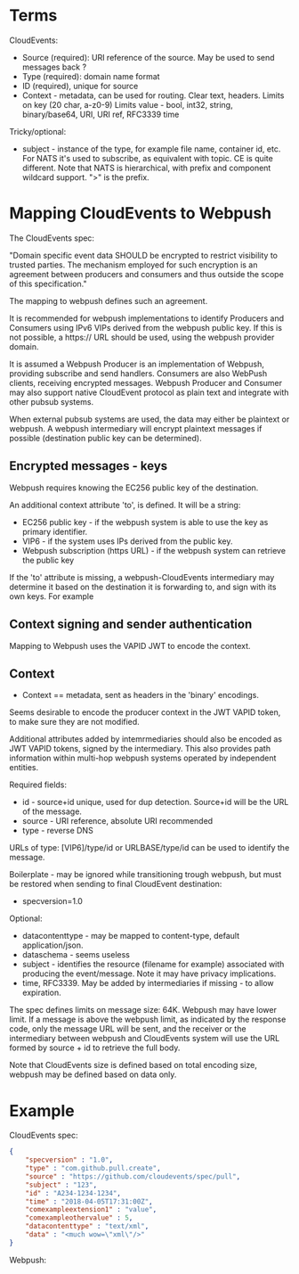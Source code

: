 # Terms

CloudEvents:
- Source (required): URI reference of the source. May be used to send messages back ? 
- Type (required): domain name format
- ID (required), unique for source
- Context - metadata, can be used for routing. Clear text, headers. Limits on key (20 char, a-z0-9)
Limits value - bool, int32, string, binary/base64, URI, URI ref, RFC3339 time

Tricky/optional:
- subject - instance of the type, for example file name, container id, etc.
For NATS it's used to subscribe, as equivalent with topic. CE is quite different.
Note that NATS is hierarchical, with prefix and component wildcard support. 
">" is the prefix.

# Mapping CloudEvents to Webpush

The CloudEvents spec:

"Domain specific event data SHOULD be encrypted to restrict visibility to trusted parties. The mechanism employed for 
such encryption is an agreement between producers and consumers and thus outside the scope of this specification."

The mapping to webpush defines such an agreement. 

It is recommended for webpush implementations to identify Producers and Consumers using IPv6 VIPs derived 
from the webpush public key. If this is not possible, a https:// URL should be used, using the webpush
provider domain.

It is assumed a Webpush Producer is an implementation of Webpush, providing subscribe and send handlers. 
Consumers are also WebPush clients, receiving encrypted messages. Webpush Producer and Consumer may also support
native CloudEvent protocol as plain text and integrate with other pubsub systems. 

When external pubsub systems are used, the data may either be plaintext or webpush. A webpush intermediary
will encrypt plaintext messages if possible (destination public key can be determined).  


## Encrypted messages - keys

Webpush requires knowing the EC256 public key of the destination. 

An additional context attribute 'to', is defined. It will be a string:
- EC256 public key - if the webpush system is able to use the key as primary identifier.
- VIP6 - if the system uses IPs derived from the public key.
- Webpush subscription (https URL) - if the webpush system can retrieve the public key 

If the 'to' attribute is missing, a webpush-CloudEvents intermediary may determine it based on
the destination it is forwarding to, and sign with its own keys. For example 

## Context signing and sender authentication

Mapping to Webpush uses the VAPID JWT to encode the context. 

## Context

- Context == metadata, sent as headers in the 'binary' encodings.

Seems desirable to encode the producer context in the JWT VAPID token, to make sure they are not modified.

Additional attributes added by intemrmediaries should also be encoded as JWT VAPID tokens, signed by the
intermediary. This also provides path information within multi-hop webpush systems operated by independent
entities. 



Required fields:
- id - source+id unique, used for dup detection. Source+id will be the URL of the message.
- source - URI reference, absolute URI recommended
- type - reverse DNS

URLs of type: [VIP6]/type/id or URLBASE/type/id can be used to identify the message. 


Boilerplate - may be ignored while transitioning trough webpush, but must be restored when sending to final 
CloudEvent destination:
- specversion=1.0

Optional:
- datacontenttype - may be mapped to content-type, default application/json. 
- dataschema - seems useless
- subject - identifies the resource (filename for example) associated with producing the event/message. Note it may
have privacy implications.
- time, RFC3339. May be added by intermediaries if missing - to allow expiration.

The spec defines limits on message size: 64K. Webpush may have lower limit. If a message is above the 
webpush limit, as indicated by the response code, only the message URL will be sent, and the receiver or the 
intermediary between webpush and CloudEvents system will use the URL formed by source + id to retrieve the full body.

Note that CloudEvents size is defined based on total encoding size, webpush may be defined based on data only.


# Example

CloudEvents spec:

```json
{
    "specversion" : "1.0",
    "type" : "com.github.pull.create",
    "source" : "https://github.com/cloudevents/spec/pull",
    "subject" : "123",
    "id" : "A234-1234-1234",
    "time" : "2018-04-05T17:31:00Z",
    "comexampleextension1" : "value",
    "comexampleothervalue" : 5,
    "datacontenttype" : "text/xml",
    "data" : "<much wow=\"xml\"/>"
}
```

Webpush: 
